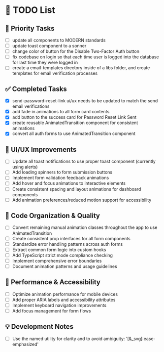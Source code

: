 # 📝 TODO List

## 🚀 Priority Tasks
- [ ] update all components to MODERN standards
- [ ] update toast component to a sonner
- [ ] change color of button for the Disable Two-Factor Auth button
- [ ] fix codebase on login so that each time user is logged into the database for last time they were logged in
- [ ] create a email-templates directory inside of a libs folder, and create templates for email verification processes

## ✅ Completed Tasks
- [x] send-password-reset-link ui/ux needs to be updated to match the send email verifications
- [x] add fade in animations to all form card contents
- [x] add button to the success card for Password Reset Link Sent
- [x] create reusable AnimatedTransition component for consistent animations
- [x] convert all auth forms to use AnimatedTransition component

## 🎨 UI/UX Improvements
- [ ] Update all toast notifications to use proper toast component (currently using alerts)
- [ ] Add loading spinners to form submission buttons
- [ ] Implement form validation feedback animations
- [ ] Add hover and focus animations to interactive elements
- [ ] Create consistent spacing and layout animations for dashboard components
- [ ] Add animation preferences/reduced motion support for accessibility

## 🔧 Code Organization & Quality
- [ ] Convert remaining manual animation classes throughout the app to use AnimatedTransition
- [ ] Create consistent prop interfaces for all form components
- [ ] Standardize error handling patterns across auth forms
- [ ] Extract common form logic into custom hooks
- [ ] Add TypeScript strict mode compliance checking
- [ ] Implement comprehensive error boundaries
- [ ] Document animation patterns and usage guidelines

## 📱 Performance & Accessibility
- [ ] Optimize animation performance for mobile devices
- [ ] Add proper ARIA labels and accessibility attributes
- [ ] Implement keyboard navigation improvements
- [ ] Add focus management for form flows

## 💡 Development Notes
- [ ] Use the named utility for clarity and to avoid ambiguity:
'[&_svg]:ease-emphasized'